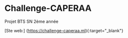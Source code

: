 # Challenge-CAPERAA
Projet BTS SN 2ème année

[Ste web:] (https://challenge-caperaa.ml){:target="\_blank"}
